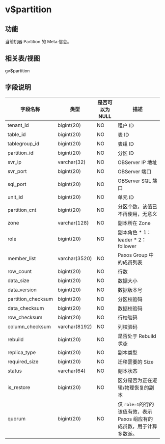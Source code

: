 v$partition 
================================



功能 
-----------

当前机器 Partition 的 Meta 信息。

相关表/视图 
---------------

gv$partition

字段说明 
-------------



|      **字段名称**      |    **类型**     | **是否可以为 NULL** |                                                                **描述**                                                                |
|--------------------|---------------|----------------|--------------------------------------------------------------------------------------------------------------------------------------|
| tenant_id          | bigint(20)    | NO             | 租户 ID                                                                                                                                |
| table_id           | bigint(20)    | NO             | 表 ID                                                                                                                                 |
| tablegroup_id      | bigint(20)    | NO             | 表组 ID                                                                                                                                |
| partition_id       | bigint(20)    | NO             | 分区 ID                                                                                                                                |
| svr_ip             | varchar(32)   | NO             | OBServer IP 地址                                                                                                                       |
| svr_port           | bigint(20)    | NO             | OBServer 端口                                                                                                                          |
| sql_port           | bigint(20)    | NO             | OBServer SQL 端口                                                                                                                      |
| unit_id            | bigint(20)    | NO             | 单元 ID                                                                                                                                |
| partition_cnt      | bigint(20)    | NO             | 分区个数，该值已不再使用，无意义                                                                                                                     |
| zone               | varchar(128)  | NO             | 副本所在 Zone                                                                                                                            |
| role               | bigint(20)    | NO             | 副本角色 * 1：leader   * 2：follower    |
| member_list        | varchar(3520) | NO             | Paxos Group 中的成员列表                                                                                                                   |
| row_count          | bigint(20)    | NO             | 行数                                                                                                                                   |
| data_size          | bigint(20)    | NO             | 数据大小                                                                                                                                 |
| data_version       | bigint(20)    | NO             | 数据版本号                                                                                                                                |
| partition_checksum | bigint(20)    | NO             | 分区校验码                                                                                                                                |
| data_checksum      | bigint(20)    | NO             | 数据校验码                                                                                                                                |
| row_checksum       | bigint(20)    | NO             | 行校验码                                                                                                                                 |
| column_checksum    | varchar(8192) | NO             | 列校验码                                                                                                                                 |
| rebuild            | bigint(20)    | NO             | 是否处于 Rebuild 状态                                                                                                                      |
| replica_type       | bigint(20)    | NO             | 副本类型                                                                                                                                 |
| required_size      | bigint(20)    | NO             | 迁移需要的 Size                                                                                                                           |
| status             | varchar(64)   | NO             | 副本状态                                                                                                                                 |
| is_restore         | bigint(20)    | NO             | 区分是否为正在逻辑/物理恢复的副本                                                                                                                    |
| quorum             | bigint(20)    | NO             | 仅 `role=1`的行的该值有效，表示 Paxos  组应有的成员数，用于计算多数派。                                                                                         |



